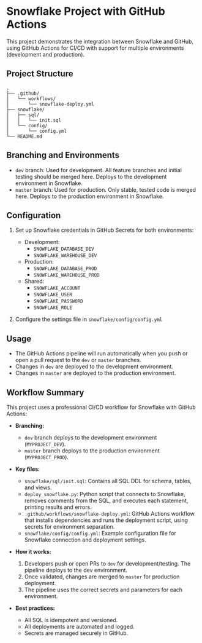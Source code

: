 # Snowflake Project with GitHub Actions

This project demonstrates the integration between Snowflake and GitHub, using GitHub Actions for CI/CD with support for multiple environments (development and production).

## Project Structure

```
.
├── .github/
│   └── workflows/
│       └── snowflake-deploy.yml
├── snowflake/
│   ├── sql/
│   │   └── init.sql
│   └── config/
│       └── config.yml
└── README.md
```

## Branching and Environments

- `dev` branch: Used for development. All feature branches and initial testing should be merged here. Deploys to the development environment in Snowflake.
- `master` branch: Used for production. Only stable, tested code is merged here. Deploys to the production environment in Snowflake.

## Configuration

1. Set up Snowflake credentials in GitHub Secrets for both environments:
   - Development:
     - `SNOWFLAKE_DATABASE_DEV`
     - `SNOWFLAKE_WAREHOUSE_DEV`
   - Production:
     - `SNOWFLAKE_DATABASE_PROD`
     - `SNOWFLAKE_WAREHOUSE_PROD`
   - Shared:
     - `SNOWFLAKE_ACCOUNT`
     - `SNOWFLAKE_USER`
     - `SNOWFLAKE_PASSWORD`
     - `SNOWFLAKE_ROLE`

2. Configure the settings file in `snowflake/config/config.yml`

## Usage

- The GitHub Actions pipeline will run automatically when you push or open a pull request to the `dev` or `master` branches.
- Changes in `dev` are deployed to the development environment.
- Changes in `master` are deployed to the production environment.

## Workflow Summary

This project uses a professional CI/CD workflow for Snowflake with GitHub Actions:

- **Branching:**  
  - `dev` branch deploys to the development environment (`MYPROJECT_DEV`).
  - `master` branch deploys to the production environment (`MYPROJECT_PROD`).

- **Key files:**
  - `snowflake/sql/init.sql`: Contains all SQL DDL for schema, tables, and views.
  - `deploy_snowflake.py`: Python script that connects to Snowflake, removes comments from the SQL, and executes each statement, printing results and errors.
  - `.github/workflows/snowflake-deploy.yml`: GitHub Actions workflow that installs dependencies and runs the deployment script, using secrets for environment separation.
  - `snowflake/config/config.yml`: Example configuration file for Snowflake connection and deployment settings.

- **How it works:**
  1. Developers push or open PRs to `dev` for development/testing. The pipeline deploys to the dev environment.
  2. Once validated, changes are merged to `master` for production deployment.
  3. The pipeline uses the correct secrets and parameters for each environment.

- **Best practices:**
  - All SQL is idempotent and versioned.
  - All deployments are automated and logged.
  - Secrets are managed securely in GitHub. 